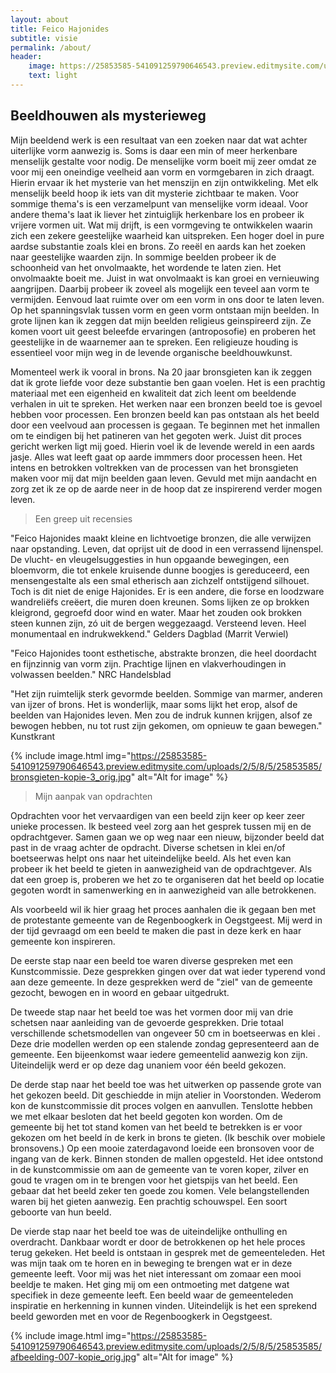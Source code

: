 ```yaml
---
layout: about
title: Feico Hajonides
subtitle: visie
permalink: /about/
header:
    image: https://25853585-541091259790646543.preview.editmysite.com/uploads/2/5/8/5/25853585/visie_orig.jpg
    text: light
---
```


## Beeldhouwen als mysterieweg

Mijn beeldend werk is een resultaat van een zoeken naar dat wat achter uiterlijke vorm aanwezig is. Soms is daar een min of meer herkenbare menselijk gestalte voor nodig. De menselijke vorm boeit mij zeer omdat ze voor mij een oneindige veelheid aan vorm en vormgebaren in zich draagt. Hierin ervaar ik het mysterie van het menszijn en zijn ontwikkeling. Met elk menselijk beeld hoop ik iets van dit mysterie zichtbaar te maken. Voor sommige thema's is een verzamelpunt van menselijke vorm ideaal. Voor andere thema's laat ik liever het zintuiglijk herkenbare los en probeer ik vrijere vormen uit.
Wat mij drijft, is een vormgeving te ontwikkelen waarin zich een zekere geestelijke waarheid kan uitspreken. Een hoger doel in pure aardse substantie zoals klei en brons. Zo reeël en aards kan het zoeken naar geestelijke waarden zijn. In sommige beelden probeer ik de schoonheid van het onvolmaakte, het wordende te laten zien. Het onvolmaakte boeit me. Juist in wat onvolmaakt is kan groei en vernieuwing aangrijpen. Daarbij probeer ik zoveel als mogelijk een teveel aan vorm te vermijden. Eenvoud laat ruimte over om een vorm in ons door te laten leven. Op het spanningsvlak tussen vorm en geen vorm ontstaan mijn beelden.
In grote lijnen kan ik zeggen dat mijn beelden religieus geinspireerd zijn. Ze komen voort uit geest beleefde ervaringen (antroposofie) en proberen het geestelijke in de waarnemer aan te spreken. Een religieuze houding is essentieel voor mijn weg in de levende organische beeldhouwkunst.

Momenteel werk ik vooral in brons. Na 20 jaar bronsgieten kan ik zeggen dat ik grote liefde voor deze substantie ben gaan voelen. Het is een prachtig materiaal met een eigenheid en kwaliteit dat zich leent om beeldende verhalen in uit te spreken. Het werken naar een bronzen beeld toe is gevoel hebben voor processen. Een bronzen beeld kan pas ontstaan als het beeld door een veelvoud aan processen is gegaan. Te beginnen met het inmallen om te eindigen bij het patineren van het gegoten werk. Juist dit proces gericht werken ligt mij goed. Hierin voel ik de levende wereld in een aards jasje. Alles wat leeft gaat op aarde immmers door processen heen. Het intens en betrokken voltrekken van de processen van het bronsgieten maken voor mij dat mijn beelden gaan leven. Gevuld met mijn aandacht en zorg zet ik ze op de aarde neer in de hoop dat ze inspirerend verder mogen leven.


> Een greep uit recensies

"Feico Hajonides maakt kleine en lichtvoetige bronzen, die alle verwijzen naar opstanding. Leven, dat oprijst uit de dood in een verrassend lijnenspel.
De vlucht- en vleugelsuggesties in hun opgaande bewegingen, een bloemvorm, die tot enkele kruisende dunne boogjes is gereduceerd, een mensengestalte als een smal etherisch aan zichzelf ontstijgend silhouet.
Toch is dit niet de enige Hajonides. Er is een andere, die forse en loodzware wandreliëfs creëert, die muren doen kreunen. Soms lijken ze op brokken kleigrond, gegroefd door wind en water. Maar het zouden ook brokken steen kunnen zijn, zó uit de bergen weggezaagd. Versteend leven. Heel monumentaal en indrukwekkend."
Gelders Dagblad (Marrit Verwiel)

"Feico Hajonides toont esthetische, abstrakte bronzen, die heel doordacht en fijnzinnig van vorm zijn. Prachtige lijnen en vlakverhoudingen in volwassen beelden."
NRC Handelsblad

"Het zijn ruimtelijk sterk gevormde beelden. Sommige van marmer, anderen van ijzer of brons. Het is wonderlijk, maar soms lijkt het erop, alsof de beelden van Hajonides leven. Men zou de indruk kunnen krijgen, alsof ze bewogen hebben, nu tot rust zijn gekomen, om opnieuw te gaan bewegen."
Kunstkrant


{% include image.html img="https://25853585-541091259790646543.preview.editmysite.com/uploads/2/5/8/5/25853585/bronsgieten-kopie-3_orig.jpg" alt="Alt for image" %}

> Mijn aanpak van opdrachten

Opdrachten voor het vervaardigen van een beeld zijn keer op keer zeer unieke processen. Ik besteed veel zorg aan het gesprek tussen mij en de opdrachtgever. Samen gaan we op weg naar een nieuw, bijzonder beeld dat past in de vraag achter de opdracht. Diverse schetsen in klei en/of boetseerwas helpt ons naar het uiteindelijke beeld. Als het even kan probeer ik het beeld te gieten in aanwezigheid van de opdrachtgever. Als dat een groep is, proberen we het zo te organiseren dat het beeld op locatie gegoten wordt in samenwerking en in aanwezigheid van alle betrokkenen.

Als voorbeeld wil ik hier graag het proces aanhalen die ik gegaan ben met de protestante gemeente van de Regenboogkerk in Oegstgeest. Mij werd in der tijd gevraagd om een beeld te maken die past in deze kerk en haar gemeente kon inspireren.

De eerste stap naar een beeld toe waren diverse gespreken met een Kunstcommissie. Deze gesprekken gingen over dat wat ieder typerend vond aan deze gemeente. In deze gesprekken werd de "ziel" van de gemeente gezocht, bewogen en in woord en gebaar uitgedrukt.

De tweede stap naar het beeld toe was het vormen door mij van drie schetsen naar aanleiding van de gevoerde gesprekken. Drie totaal verschillende schetsmodellen van ongeveer 50 cm in boetseerwas en klei . Deze drie modellen werden op een stalende zondag gepresenteerd aan de gemeente. Een bijeenkomst waar iedere gemeentelid aanwezig kon zijn. Uiteindelijk werd er op deze dag unaniem voor één beeld gekozen.

De derde stap naar het beeld toe was het uitwerken op passende grote van het gekozen beeld. Dit geschiedde in mijn atelier in Voorstonden. Wederom kon de kunstcommissie dit proces volgen en aanvullen. Tenslotte hebben we met elkaar besloten dat het beeld gegoten kon worden. Om de gemeente bij het tot stand komen van het beeld te betrekken is er voor
gekozen om het beeld ín de kerk in brons te gieten. (Ik beschik over mobiele bronsovens.) Op een mooie zaterdagavond loeide een bronsoven voor de ingang van de kerk. Binnen stonden de mallen opgesteld. Het idee ontstond in de kunstcommissie om aan de gemeente van te voren koper, zilver en goud te vragen om in te brengen voor het gietspijs van het beeld. Een gebaar dat het beeld zeker ten goede zou komen. Vele belangstellenden waren bij het gieten aanwezig. Een prachtig schouwspel. Een soort geboorte van hun beeld.

De vierde stap naar het beeld toe was de uiteindelijke onthulling en overdracht. Dankbaar wordt er door de betrokkenen op het hele proces terug gekeken. Het beeld is ontstaan in gesprek met de gemeenteleden. Het was mijn taak om te horen en in beweging te brengen wat er in deze gemeente leeft. Voor mij was het niet interessant om zomaar een mooi beeldje te maken. Het ging mij om een ontmoeting met datgene wat specifiek in deze gemeente leeft. Een beeld waar de gemeenteleden inspiratie en herkenning in kunnen vinden. Uiteindelijk is het een sprekend beeld geworden met en voor de Regenboogkerk in Oegstgeest.

{% include image.html img="https://25853585-541091259790646543.preview.editmysite.com/uploads/2/5/8/5/25853585/afbeelding-007-kopie_orig.jpg" alt="Alt for image" %}
